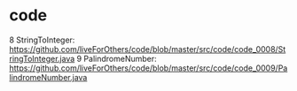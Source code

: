 # code

8 StringToInteger: https://github.com/liveForOthers/code/blob/master/src/code/code_0008/StringToInteger.java
9 PalindromeNumber: https://github.com/liveForOthers/code/blob/master/src/code/code_0009/PalindromeNumber.java
